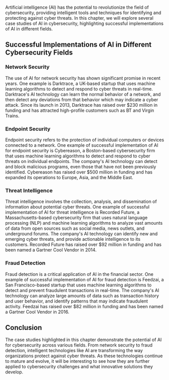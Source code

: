 
Artificial intelligence (AI) has the potential to revolutionize the field of cybersecurity, providing intelligent tools and techniques for identifying and protecting against cyber threats. In this chapter, we will explore several case studies of AI in cybersecurity, highlighting successful implementations of AI in different fields.

Successful Implementations of AI in Different Cybersecurity Fields
------------------------------------------------------------------

### Network Security

The use of AI for network security has shown significant promise in recent years. One example is Darktrace, a UK-based startup that uses machine learning algorithms to detect and respond to cyber threats in real-time. Darktrace's AI technology can learn the normal behavior of a network, and then detect any deviations from that behavior which may indicate a cyber attack. Since its launch in 2013, Darktrace has raised over $230 million in funding and has attracted high-profile customers such as BT and Virgin Trains.

### Endpoint Security

Endpoint security refers to the protection of individual computers or devices connected to a network. One example of successful implementation of AI for endpoint security is Cybereason, a Boston-based cybersecurity firm that uses machine learning algorithms to detect and respond to cyber threats on individual endpoints. The company's AI technology can detect and block malicious programs, even those that have not been previously identified. Cybereason has raised over $500 million in funding and has expanded its operations to Europe, Asia, and the Middle East.

### Threat Intelligence

Threat intelligence involves the collection, analysis, and dissemination of information about potential cyber threats. One example of successful implementation of AI for threat intelligence is Recorded Future, a Massachusetts-based cybersecurity firm that uses natural language processing (NLP) and machine learning algorithms to analyze vast amounts of data from open sources such as social media, news outlets, and underground forums. The company's AI technology can identify new and emerging cyber threats, and provide actionable intelligence to its customers. Recorded Future has raised over $92 million in funding and has been named a Gartner Cool Vendor in 2014.

### Fraud Detection

Fraud detection is a critical application of AI in the financial sector. One example of successful implementation of AI for fraud detection is Feedzai, a San Francisco-based startup that uses machine learning algorithms to detect and prevent fraudulent transactions in real-time. The company's AI technology can analyze large amounts of data such as transaction history and user behavior, and identify patterns that may indicate fraudulent activity. Feedzai has raised over $82 million in funding and has been named a Gartner Cool Vendor in 2016.

Conclusion
----------

The case studies highlighted in this chapter demonstrate the potential of AI for cybersecurity across various fields. From network security to fraud detection, intelligent technologies like AI are transforming the way organizations protect against cyber threats. As these technologies continue to mature and evolve, it will be interesting to see how they are further applied to cybersecurity challenges and what innovative solutions they develop.
